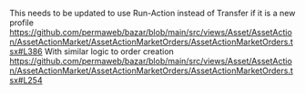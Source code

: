 This needs to be updated to use Run-Action instead of Transfer if it is a new profile
https://github.com/permaweb/bazar/blob/main/src/views/Asset/AssetAction/AssetActionMarket/AssetActionMarketOrders/AssetActionMarketOrders.tsx#L386
With similar logic to order creation
https://github.com/permaweb/bazar/blob/main/src/views/Asset/AssetAction/AssetActionMarket/AssetActionMarketOrders/AssetActionMarketOrders.tsx#L254